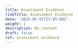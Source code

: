 ```yaml
---
title: Assessment Evidence
linkTitle: Assessment Evidence
date: '2025-05-01T21:05:00Z'
weight: 1
description: No content
draft: false
ref: assessment-evidence
---
```


